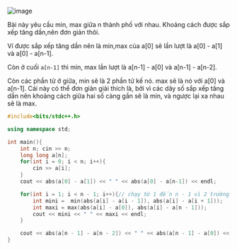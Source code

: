 ![image](https://github.com/Llam-a/Practice_Cpp/assets/115911041/789b03bd-34d4-436f-bb23-8c511eff3be6)

Bài này yêu cầu min, max giữa n thành phố với nhau. Khoảng cách được sắp xếp tăng dần,nên đơn giản thôi.

Ví được sắp xếp tăng dần nên là min,max của a[0] sẽ lần lượt là a[0] - a[1] và a[0] - a[n-1].

Còn ở cuối `a[n-1]` thì min, max lần lượt là a[n-1] - a[0] và a[n-1] - a[n-2].

Còn các phần tử ở giữa, min sẽ là 2 phần tử kế nó. max sẽ là nó với a[0] và a[n-1]. Cái này có thể đơn giản giải thích là, bởi vì các dãy số sắp xếp tăng dần nên khoảng cách giữa hai số càng gần sẽ là min, và ngược lại xa nhau sẽ là max.

```cpp
#include<bits/stdc++.h>

using namespace std;

int main(){
    int n; cin >> n;
    long long a[n];
    for(int i = 0; i < n; i++){
        cin >> a[i];
    }
    cout << abs(a[0] - a[1]) << " " << abs(a[0] - a[n-1]) << endl;

    for(int i = 1; i < n - 1; i++){// chạy từ 1 đến n - 1 vì 2 trường hợp đó là cuối mảng và đầu mảng.
        int mini =  min(abs(a[i] - a[i - 1]), abs(a[i] - a[i + 1]));
        int maxi = max(abs(a[i] - a[0]), abs(a[i] - a[n - 1]));
        cout << mini << " " << maxi << endl;
    }

    cout << abs(a[n - 1] - a[n - 2]) << " " << abs(a[n - 1] - a[0]) << endl;
}
```
